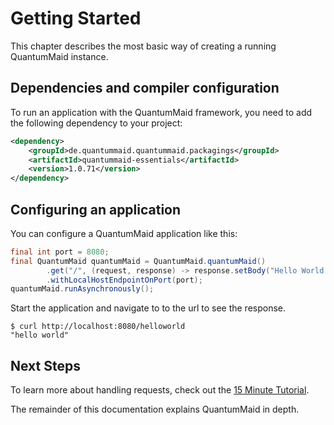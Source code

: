 # Getting Started
This chapter describes the most basic way of creating a running QuantumMaid instance.

## Dependencies and compiler configuration
To run an application with the QuantumMaid framework, you need to add the following dependency to your project:
<!---[CodeSnippet](dependency)-->
```xml
<dependency>
    <groupId>de.quantummaid.quantummaid.packagings</groupId>
    <artifactId>quantummaid-essentials</artifactId>
    <version>1.0.71</version>
</dependency>
```

## Configuring an application

You can configure a QuantumMaid application like this:
<!---[CodeSnippet](configuration)-->
```java
final int port = 8080;
final QuantumMaid quantumMaid = QuantumMaid.quantumMaid()
        .get("/", (request, response) -> response.setBody("Hello World!"))
        .withLocalHostEndpointOnPort(port);
quantumMaid.runAsynchronously();
```
Start the application and navigate to to the url to see the response. 
```
$ curl http://localhost:8080/helloworld
"hello world"
```

## Next Steps

To learn more about handling requests, check out the 
<a href="https://github.com/quantummaid/quantummaid-tutorials/blob/master/basic-tutorial/README.md" target="_blank">15 Minute Tutorial</a>.

The remainder of this documentation explains QuantumMaid in depth.